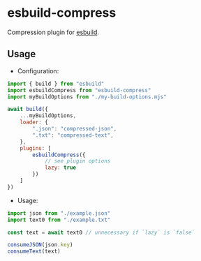 # esbuild-compress

[esbuild]: https://esbuild.github.io

Compression plugin for [esbuild].

## Usage

- Configuration:
```JavaScript
import { build } from "esbuild"
import esbuildCompress from "esbuild-compress"
import myBuildOptions from "./my-build-options.mjs"

await build({
	...myBuildOptions,
	loader: {
		".json": "compressed-json",
		".txt": "compressed-text",
	},
	plugins: [
		esbuildCompress({
			// see plugin options
			lazy: true
		})
	]
})
```
- Usage:
```JavaScript
import json from "./example.json"
import text0 from "./example.txt"

const text = await text0 // unnecessary if `lazy` is `false`

consumeJSON(json.key)
consumeText(text)
```
